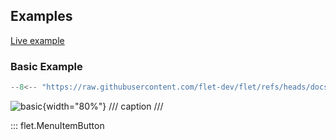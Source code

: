 ## Examples

[Live example](https://flet-controls-gallery.fly.dev/buttons/menuitembutton)

### Basic Example

```python
--8<-- "https://raw.githubusercontent.com/flet-dev/flet/refs/heads/docs/fix-links/sdk/python/examples/controls/menu-item-button/basic.py"
```

![basic](https://raw.githubusercontent.com/flet-dev/flet/docs/fix-links/sdk/python/examples/controls/menu-item-button/media/basic.gif){width="80%"}
/// caption
///

::: flet.MenuItemButton
